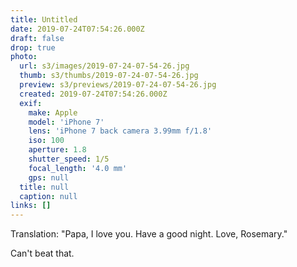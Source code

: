 ```yaml
---
title: Untitled
date: 2019-07-24T07:54:26.000Z
draft: false
drop: true
photo:
  url: s3/images/2019-07-24-07-54-26.jpg
  thumb: s3/thumbs/2019-07-24-07-54-26.jpg
  preview: s3/previews/2019-07-24-07-54-26.jpg
  created: 2019-07-24T07:54:26.000Z
  exif:
    make: Apple
    model: 'iPhone 7'
    lens: 'iPhone 7 back camera 3.99mm f/1.8'
    iso: 100
    aperture: 1.8
    shutter_speed: 1/5
    focal_length: '4.0 mm'
    gps: null
  title: null
  caption: null
links: []
---
```


Translation: "Papa, I love you. Have a good night. Love, Rosemary."

Can't beat that.
